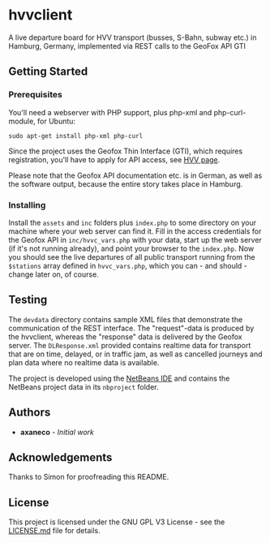 # hvvclient
A live departure board for HVV transport (busses, S-Bahn, subway etc.) in Hamburg, Germany, implemented via REST calls to the GeoFox API GTI

## Getting Started

### Prerequisites

You'll need a webserver with PHP support, plus php-xml and php-curl-module, for Ubuntu:
```
sudo apt-get install php-xml php-curl
```
Since the project uses the Geofox Thin Interface (GTI), which requires registration, you'll have to apply for API access, see [HVV page](https://www.hvv.de/de/fahrplaene/abruf-fahrplaninfos/datenabruf).

Please note that the Geofox API documentation etc. is in German, as well as the software output, because the entire story takes place in Hamburg.

### Installing

Install the ```assets``` and ```inc``` folders plus ```index.php``` to some directory on your machine where your web server can find it. Fill in the access credentials for the Geofox API in ```inc/hvvc_vars.php``` with your data, start up the web server (if it's not running already), and point your browser to the ```index.php```. 
Now you should see the live departures of all public transport running from the ```$stations``` array defined in ```hvvc_vars.php```, which you can - and should - change later on, of course.

## Testing

The ```devdata``` directory contains sample XML files that demonstrate the communication of the REST interface.
The "request"-data is produced by the hvvclient, whereas the "response" data is delivered by the Geofox server.
The ```DLResponse.xml``` provided contains realtime data for transport that are on time, delayed, or in traffic jam, as well as cancelled journeys and plan data where no realtime data is available.

The project is developed using the [NetBeans IDE](https://netbeans.apache.org/) and contains the NetBeans project data in its ```nbproject``` folder.

## Authors

* **axaneco** - *Initial work*

## Acknowledgements

Thanks to Simon for proofreading this README.

## License

This project is licensed under the GNU GPL V3 License - see the [LICENSE.md](LICENSE.md) file for details.
